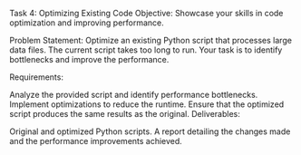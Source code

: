 Task 4: Optimizing Existing Code
Objective: Showcase your skills in code optimization and improving performance.

Problem Statement:
Optimize an existing Python script that processes large data files. The current script takes too long to run. Your task is to identify bottlenecks and improve the performance.

Requirements:

Analyze the provided script and identify performance bottlenecks.
Implement optimizations to reduce the runtime.
Ensure that the optimized script produces the same results as the original.
Deliverables:

Original and optimized Python scripts.
A report detailing the changes made and the performance improvements achieved.